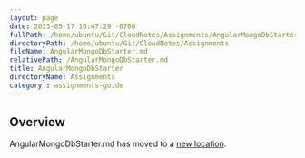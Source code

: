 ```yaml
---
layout: page
date: 2023-05-17 10:47:29 -0700
fullPath: /home/ubuntu/Git/CloudNotes/Assignments/AngularMongoDbStarter.md
directoryPath: /home/ubuntu/Git/CloudNotes/Assignments
fileName: AngularMongoDbStarter.md
relativePath: /AngularMongoDbStarter.md
title: AngularMongoDbStarter
directoryName: Assignments
category : assignments-guide
---
```


## Overview

AngularMongoDbStarter.md has moved to a [new location](Mongo/AngularMongoDbStarter.md).

